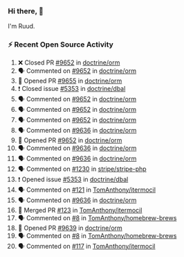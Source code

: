 ### Hi there, 👋

I'm Ruud.
 
### :zap: Recent Open Source Activity

<!--START_SECTION:activity-->
1. ❌ Closed PR [#9652](https://github.com/doctrine/orm/pull/9652) in [doctrine/orm](https://github.com/doctrine/orm)
2. 🗣 Commented on [#9652](https://github.com/doctrine/orm/issues/9652) in [doctrine/orm](https://github.com/doctrine/orm)
3. 💪 Opened PR [#9655](https://github.com/doctrine/orm/pull/9655) in [doctrine/orm](https://github.com/doctrine/orm)
4. ❗️ Closed issue [#5353](https://github.com/doctrine/dbal/issues/5353) in [doctrine/dbal](https://github.com/doctrine/dbal)
5. 🗣 Commented on [#9652](https://github.com/doctrine/orm/issues/9652) in [doctrine/orm](https://github.com/doctrine/orm)
6. 🗣 Commented on [#9652](https://github.com/doctrine/orm/issues/9652) in [doctrine/orm](https://github.com/doctrine/orm)
7. 🗣 Commented on [#9652](https://github.com/doctrine/orm/issues/9652) in [doctrine/orm](https://github.com/doctrine/orm)
8. 🗣 Commented on [#9636](https://github.com/doctrine/orm/issues/9636) in [doctrine/orm](https://github.com/doctrine/orm)
9. 💪 Opened PR [#9652](https://github.com/doctrine/orm/pull/9652) in [doctrine/orm](https://github.com/doctrine/orm)
10. 🗣 Commented on [#9636](https://github.com/doctrine/orm/issues/9636) in [doctrine/orm](https://github.com/doctrine/orm)
11. 🗣 Commented on [#9636](https://github.com/doctrine/orm/issues/9636) in [doctrine/orm](https://github.com/doctrine/orm)
12. 🗣 Commented on [#1230](https://github.com/stripe/stripe-php/issues/1230) in [stripe/stripe-php](https://github.com/stripe/stripe-php)
13. ❗️ Opened issue [#5353](https://github.com/doctrine/dbal/issues/5353) in [doctrine/dbal](https://github.com/doctrine/dbal)
14. 🗣 Commented on [#121](https://github.com/TomAnthony/itermocil/issues/121) in [TomAnthony/itermocil](https://github.com/TomAnthony/itermocil)
15. 🗣 Commented on [#9636](https://github.com/doctrine/orm/issues/9636) in [doctrine/orm](https://github.com/doctrine/orm)
16. 🎉 Merged PR [#123](https://github.com/TomAnthony/itermocil/pull/123) in [TomAnthony/itermocil](https://github.com/TomAnthony/itermocil)
17. 🗣 Commented on [#8](https://github.com/TomAnthony/homebrew-brews/issues/8) in [TomAnthony/homebrew-brews](https://github.com/TomAnthony/homebrew-brews)
18. 💪 Opened PR [#9639](https://github.com/doctrine/orm/pull/9639) in [doctrine/orm](https://github.com/doctrine/orm)
19. 🗣 Commented on [#8](https://github.com/TomAnthony/homebrew-brews/issues/8) in [TomAnthony/homebrew-brews](https://github.com/TomAnthony/homebrew-brews)
20. 🗣 Commented on [#117](https://github.com/TomAnthony/itermocil/issues/117) in [TomAnthony/itermocil](https://github.com/TomAnthony/itermocil)
<!--END_SECTION:activity-->
